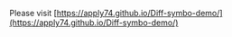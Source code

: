 Please visit [https://apply74.github.io/Diff-symbo-demo/](https://apply74.github.io/Diff-symbo-demo/)

